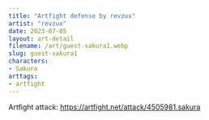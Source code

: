 ```yaml
---
title: "Artfight defense by revzux"
artist: "revzux"
date: 2023-07-05
layout: art-detail
filename: /art/guest-sakura1.webp
slug: guest-sakura1
characters:
- Sakura
arttags:
- artfight
---
```

Artfight attack: https://artfight.net/attack/4505981.sakura
